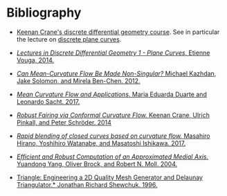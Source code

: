 # Bibliography

  - [Keenan Crane's discrete differential geometry course](https://brickisland.net/DDGSpring2024/). See
in particular the lecture on [discrete plane curves](
https://brickisland.net/DDGSpring2024/wp-content/uploads/2019/02/DDG_458_SP19_Lecture11_DiscreteCurves.pdf).

  - [*Lectures in Discrete Differential Geometry 1 - Plane Curves*, Etienne Vouga, 2014.](
https://www.cs.utexas.edu/users/evouga/uploads/4/5/6/8/45689883/notes1.pdf)

  - [*Can Mean-Curvature Flow Be Made Non-Singular?* Michael Kazhdan, Jake Solomon, and Mirela Ben-Chen.
2012.](https://arxiv.org/abs/1203.6819)

  - [*Mean Curvature Flow and Applications*. Maria Eduarda Duarte and Leonardo Sacht. 2017.](
http://sibgrapi.sid.inpe.br/col/sid.inpe.br/sibgrapi/2017/09.04.18.39/doc/Mean%20Curvature%20Flow%20and%20Applications.pdf)

  - [*Robust Fairing via Conformal Curvature Flow.* Keenan Crane, Ulrich Pinkall, and Peter Schröder. 2014](
https://www.cs.cmu.edu/~kmcrane/Projects/ConformalWillmoreFlow/paper.pdf)

  - [*Rapid blending of closed curves based on curvature flow.* Masahiro Hirano, Yoshihiro Watanabe, and
Masatoshi Ishikawa. 2017.](https://www.sciencedirect.com/science/article/pii/S016783961730016X)

  - [*Efficient and Robust Computation of an Approximated Medial Axis.* Yuandong Yang, Oliver Brock, and Robert
N. Moll. 2004.](https://citeseerx.ist.psu.edu/document?repid=rep1&type=pdf&doi=cfc187181ce85d983843c4a184651dbd2a07e7e5)

  - [Triangle: Engineering a 2D Quality Mesh Generator and Delaunay Triangulator.* Jonathan Richard Shewchuk. 1996.](
https://people.eecs.berkeley.edu/~jrs/papers/triangle.pdf)
